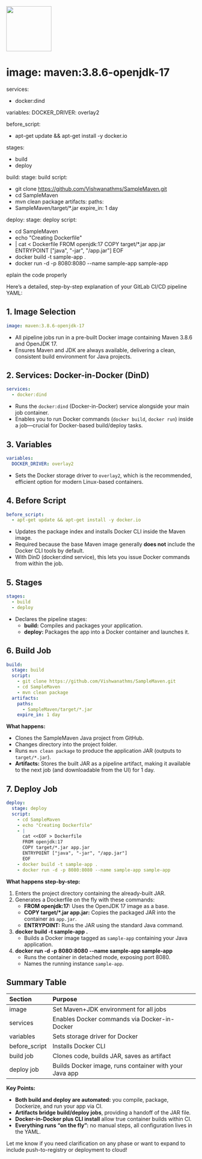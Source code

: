 <img src="https://r2cdn.perplexity.ai/pplx-full-logo-primary-dark%402x.png" class="logo" width="120"/>

# image: maven:3.8.6-openjdk-17

services:

- docker:dind

variables:
DOCKER_DRIVER: overlay2

before_script:

- apt-get update \&\& apt-get install -y docker.io

stages:

- build
- deploy

build:
stage: build
script:
- git clone https://github.com/Vishwanathms/SampleMaven.git
- cd SampleMaven
- mvn clean package
artifacts:
paths:
- SampleMaven/target/*.jar
expire_in: 1 day

deploy:
stage: deploy
script:
- cd SampleMaven
- echo "Creating Dockerfile"
- |
cat <<EOF > Dockerfile
FROM openjdk:17
COPY target/*.jar app.jar
ENTRYPOINT ["java", "-jar", "/app.jar"]
EOF
- docker build -t sample-app .
- docker run -d -p 8080:8080 --name sample-app sample-app

eplain the code properly

Here’s a detailed, step-by-step explanation of your GitLab CI/CD pipeline YAML:

## 1. Image Selection

```yaml
image: maven:3.8.6-openjdk-17
```

- All pipeline jobs run in a pre-built Docker image containing Maven 3.8.6 and OpenJDK 17.
- Ensures Maven and JDK are always available, delivering a clean, consistent build environment for Java projects.


## 2. Services: Docker-in-Docker (DinD)

```yaml
services:
  - docker:dind
```

- Runs the `docker:dind` (Docker-in-Docker) service alongside your main job container.
- Enables you to run Docker commands (`docker build`, `docker run`) inside a job—crucial for Docker-based build/deploy tasks.


## 3. Variables

```yaml
variables:
  DOCKER_DRIVER: overlay2
```

- Sets the Docker storage driver to `overlay2`, which is the recommended, efficient option for modern Linux-based containers.


## 4. Before Script

```yaml
before_script:
  - apt-get update && apt-get install -y docker.io
```

- Updates the package index and installs Docker CLI inside the Maven image.
- Required because the base Maven image generally **does not** include the Docker CLI tools by default.
- With DinD (docker:dind service), this lets you issue Docker commands from within the job.


## 5. Stages

```yaml
stages:
  - build
  - deploy
```

- Declares the pipeline stages:
    - **build:** Compiles and packages your application.
    - **deploy:** Packages the app into a Docker container and launches it.


## 6. Build Job

```yaml
build:
  stage: build
  script:
    - git clone https://github.com/Vishwanathms/SampleMaven.git
    - cd SampleMaven
    - mvn clean package
  artifacts:
    paths:
      - SampleMaven/target/*.jar
    expire_in: 1 day
```

**What happens:**

- Clones the SampleMaven Java project from GitHub.
- Changes directory into the project folder.
- Runs `mvn clean package` to produce the application JAR (outputs to `target/*.jar`).
- **Artifacts:** Stores the built JAR as a pipeline artifact, making it available to the next job (and downloadable from the UI) for 1 day.


## 7. Deploy Job

```yaml
deploy:
  stage: deploy
  script:
    - cd SampleMaven
    - echo "Creating Dockerfile"
    - |
      cat <<EOF > Dockerfile
      FROM openjdk:17
      COPY target/*.jar app.jar
      ENTRYPOINT ["java", "-jar", "/app.jar"]
      EOF
    - docker build -t sample-app .
    - docker run -d -p 8080:8080 --name sample-app sample-app
```

**What happens step-by-step:**

1. Enters the project directory containing the already-built JAR.
2. Generates a Dockerfile on the fly with these commands:
    - **FROM openjdk:17:** Uses the OpenJDK 17 image as a base.
    - **COPY target/*.jar app.jar:** Copies the packaged JAR into the container as `app.jar`.
    - **ENTRYPOINT:** Runs the JAR using the standard Java command.
3. **docker build -t sample-app .**
    - Builds a Docker image tagged as `sample-app` containing your Java application.
4. **docker run -d -p 8080:8080 --name sample-app sample-app**
    - Runs the container in detached mode, exposing port 8080.
    - Names the running instance `sample-app`.

## Summary Table

| Section | Purpose |
| :-- | :-- |
| image | Set Maven+JDK environment for all jobs |
| services | Enables Docker commands via Docker-in-Docker |
| variables | Sets storage driver for Docker |
| before_script | Installs Docker CLI |
| build job | Clones code, builds JAR, saves as artifact |
| deploy job | Builds Docker image, runs container with your Java app |

**Key Points:**

- **Both build and deploy are automated:** you compile, package, Dockerize, and run your app via CI.
- **Artifacts bridge build/deploy jobs**, providing a handoff of the JAR file.
- **Docker-in-Docker plus CLI install** allow true container builds within CI.
- **Everything runs “on the fly”:** no manual steps, all configuration lives in the YAML.

Let me know if you need clarification on any phase or want to expand to include push-to-registry or deployment to cloud!

